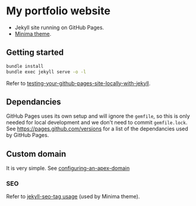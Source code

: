 # My portfolio website

- Jekyll site running on GitHub Pages.
- [Minima theme](https://github.com/jekyll/minima).


## Getting started

```sh
bundle install
bundle exec jekyll serve -o -l
```

Refer to [testing-your-github-pages-site-locally-with-jekyll](https://help.github.com/en/github/working-with-github-pages/testing-your-github-pages-site-locally-with-jekyll).


## Dependancies

GitHub Pages uses its own setup and will ignore the `gemfile`, so this is only needed for local development and we don't need to commit `gemfile.lock`. See https://pages.github.com/versions for a list of the dependancies used by GitHub Pages.


## Custom domain

It is very simple. See [configuring-an-apex-domain](https://docs.github.com/en/pages/configuring-a-custom-domain-for-your-github-pages-site/managing-a-custom-domain-for-your-github-pages-site#configuring-an-apex-domain)


### SEO

Refer to [jekyll-seo-tag usage](https://github.com/jekyll/jekyll-seo-tag/blob/master/docs/usage.md) (used by Minima theme).